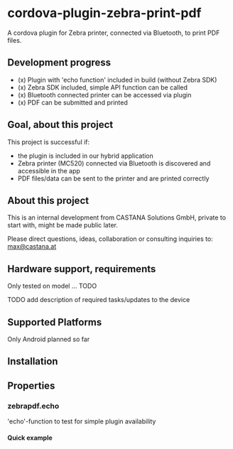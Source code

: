 # cordova-plugin-zebra-print-pdf
A cordova plugin for Zebra printer, connected via Bluetooth, to print PDF files.

## Development progress

  - (x) Plugin with 'echo function' included in build (without Zebra SDK)
  - (x) Zebra SDK included, simple API function can be called
  - (x) Bluetooth connected printer can be accessed via plugin
  - (x) PDF can be submitted and printed

## Goal, about this project
This project is successful if:
  - the plugin is included in our hybrid application
  - Zebra printer (MC520) connected via Bluetooth is discovered and accessible in the app
  - PDF files/data can be sent to the printer and are printed correctly

## About this project
This is an internal development from CASTANA Solutions GmbH, private to start with, might be made public later.

Please direct questions, ideas, collaboration or consulting inquiries to: max@castana.at

## Hardware support, requirements
Only tested on model ... TODO

TODO add description of required tasks/updates to the device

## Supported Platforms
Only Android planned so far

## Installation

## Properties

### zebrapdf.echo
'echo'-function to test for simple plugin availability

#### Quick example

